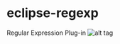 eclipse-regexp
==============

Regular Expression Plug-in
![alt tag](http://s11.postimg.org/iccxx3lb6/Screen_Shot_2013_09_30_at_7_39_22_PM.jpg)
